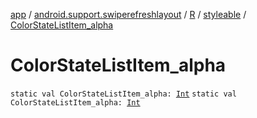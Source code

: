 [app](../../../index.md) / [android.support.swiperefreshlayout](../../index.md) / [R](../index.md) / [styleable](index.md) / [ColorStateListItem_alpha](./-color-state-list-item_alpha.md)

# ColorStateListItem_alpha

`static val ColorStateListItem_alpha: `[`Int`](https://kotlinlang.org/api/latest/jvm/stdlib/kotlin/-int/index.html)
`static val ColorStateListItem_alpha: `[`Int`](https://kotlinlang.org/api/latest/jvm/stdlib/kotlin/-int/index.html)